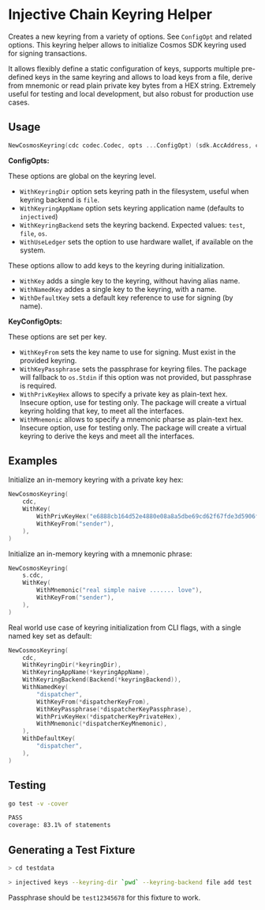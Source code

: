 # Injective Chain Keyring Helper

Creates a new keyring from a variety of options. See `ConfigOpt` and related options. This keyring helper allows to initialize Cosmos SDK keyring used for signing transactions.

It allows flexibly define a static configuration of keys, supports multiple pre-defined keys in the same keyring and allows to load keys from a file, derive from mnemonic or read plain private key bytes from a HEX string. Extremely useful for testing and local development, but also robust for production use cases.

## Usage

```go
NewCosmosKeyring(cdc codec.Codec, opts ...ConfigOpt) (sdk.AccAddress, cosmkeyring.Keyring, error)
```

**ConfigOpts:**

These options are global on the keyring level.

* `WithKeyringDir` option sets keyring path in the filesystem, useful when keyring backend is `file`.
* `WithKeyringAppName` option sets keyring application name (defaults to `injectived`)
* `WithKeyringBackend` sets the keyring backend. Expected values: `test`, `file`, `os`.
* `WithUseLedger` sets the option to use hardware wallet, if available on the system.

These options allow to add keys to the keyring during initialization.

* `WithKey` adds a single key to the keyring, without having alias name.
* `WithNamedKey` addes a single key to the keyring, with a name.
* `WithDefaultKey` sets a default key reference to use for signing (by name).

**KeyConfigOpts:**

These options are set per key.

* `WithKeyFrom` sets the key name to use for signing. Must exist in the provided keyring.
* `WithKeyPassphrase` sets the passphrase for keyring files. The package will fallback to `os.Stdin` if this option was not provided, but passphrase is required.
* `WithPrivKeyHex` allows to specify a private key as plain-text hex. Insecure option, use for testing only. The package will create a virtual keyring holding that key, to meet all the interfaces.
* `WithMnemonic` allows to specify a mnemonic pharse as plain-text hex. Insecure option, use for testing only. The package will create a virtual keyring to derive the keys and meet all the interfaces.

## Examples

Initialize an in-memory keyring with a private key hex:

```go
NewCosmosKeyring(
    cdc,
    WithKey(
        WithPrivKeyHex("e6888cb164d52e4880e08a8a5dbe69cd62f67fde3d5906f2c5c951be553b2267"),
        WithKeyFrom("sender"),
    ),
)
```

Initialize an in-memory keyring with a mnemonic phrase:

```go
NewCosmosKeyring(
    s.cdc,
    WithKey(
        WithMnemonic("real simple naive ....... love"),
        WithKeyFrom("sender"),
    ),
)
```

Real world use case of keyring initialization from CLI flags, with a single named key set as default:

```go
NewCosmosKeyring(
    cdc,
    WithKeyringDir(*keyringDir),
    WithKeyringAppName(*keyringAppName),
    WithKeyringBackend(Backend(*keyringBackend)),
    WithNamedKey(
        "dispatcher",
        WithKeyFrom(*dispatcherKeyFrom),
        WithKeyPassphrase(*dispatcherKeyPassphrase),
        WithPrivKeyHex(*dispatcherKeyPrivateHex),
        WithMnemonic(*dispatcherKeyMnemonic),
    ),
    WithDefaultKey(
        "dispatcher",
    ),
)
```

## Testing

```bash
go test -v -cover

PASS
coverage: 83.1% of statements
```

## Generating a Test Fixture

```bash
> cd testdata

> injectived keys --keyring-dir `pwd` --keyring-backend file add test
```

Passphrase should be `test12345678` for this fixture to work.
